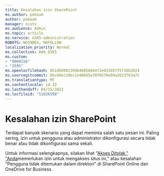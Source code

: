 ```yaml
---
title: Kesalahan izin SharePoint
ms.author: pebaum
author: pebaum
manager: scotv
ms.audience: Admin
ms.topic: article
ms.service: o365-administration
ROBOTS: NOINDEX, NOFOLLOW
localization_priority: Normal
ms.collection: Adm_O365
ms.custom:
- "9000156"
- "2595"
ms.openlocfilehash: 051d0d002394b4685b044f2ed15057f5f26b3024
ms.sourcegitcommit: 8bc60ec34bc1e40685e3976576e04a2623f63a7c
ms.translationtype: MT
ms.contentlocale: id-ID
ms.lasthandoff: 04/15/2021
ms.locfileid: "51826598"
---
```

# <a name="sharepoint-permissions-errors"></a>Kesalahan izin SharePoint

Terdapat banyak skenario yang dapat meminta salah satu pesan ini. Paling sering, izin untuk pengguna atau administrator dikonfigurasi secara tidak benar atau tidak dikonfigurasi sama sekali. 

Untuk informasi selengkapnya, silakan lihat "[Akses Ditolak," "Anda](https://docs.microsoft.com/sharepoint/support/administration/access-denied-or-need-permission-error-sharepoint-online-or-onedrive-for-business)memerlukan izin untuk mengakses situs ini," atau kesalahan "Pengguna tidak ditemukan dalam direktori" di SharePoint Online dan OneDrive for Business .
